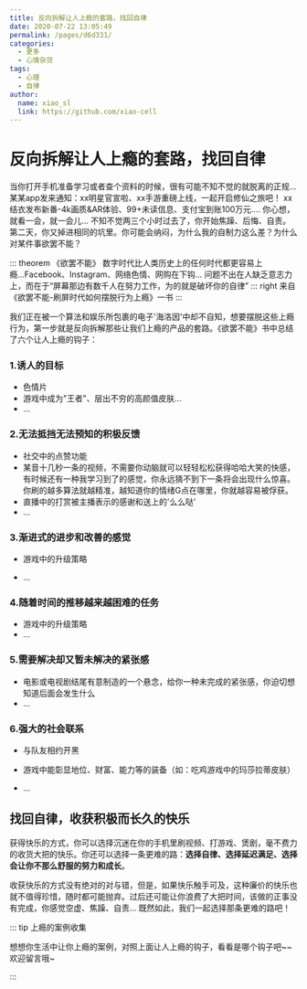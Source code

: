 ```yaml
---
title: 反向拆解让人上瘾的套路，找回自律
date: 2020-07-22 13:05:49
permalink: /pages/d6d331/
categories: 
  - 更多
  - 心情杂货
tags: 
  - 心理
  - 自律
author: 
  name: xiao_sl
  link: https://github.com/xiao-cell
---
```

# 反向拆解让人上瘾的套路，找回自律

当你打开手机准备学习或者查个资料的时候，很有可能不知不觉的就脱离的正规... 某某app发来通知：xx明星官宣啦、xx手游重磅上线，一起开启修仙之旅吧！ xx结衣发布新番-4k画质&AR体验、99+未读信息、支付宝到账100万元.... 你心想，就看一会，就一会儿... 不知不觉两三个小时过去了，你开始焦躁、后悔、自责。第二天，你又掉进相同的坑里。你可能会纳闷，为什么我的自制力这么差？为什么对某件事欲罢不能？

<!-- more -->
      
::: theorem 《欲罢不能》
数字时代比人类历史上的任何时代都更容易上瘾...Facebook、Instagram、网络色情、网购在下钩... 问题不出在人缺乏意志力上，而在于“屏幕那边有数千人在努力工作，为的就是破坏你的自律”
::: right
来自《欲罢不能-刷屏时代如何摆脱行为上瘾》一书
:::

我们正在被一个算法和娱乐所包裹的电子'海洛因'中却不自知，想要摆脱这些上瘾行为，第一步就是反向拆解那些让我们上瘾的产品的套路。《欲罢不能》书中总结了六个让人上瘾的钩子：

### 1.诱人的目标

* 色情片
* 游戏中成为"王者"、层出不穷的高颜值皮肤...
*  ...

### 2.无法抵挡无法预知的积极反馈

* 社交中的点赞功能
* 某音十几秒一条的视频，不需要你动脑就可以轻轻松松获得哈哈大笑的快感，有时候还有一种我学习到了的感觉，你永远猜不到下一条将会出现什么惊喜。你刷的越多算法就越精准，越知道你的情绪G点在哪里，你就越容易被俘获。
* 直播中的打赏被主播表示的感谢和送上的'么么哒'
* ...

### 3.渐进式的进步和改善的感觉

* 游戏中的升级策略

* ...

### 4.随着时间的推移越来越困难的任务

* 游戏中的升级策略
*  ...

### 5.需要解决却又暂未解决的紧张感

* 电影或电视剧结尾有意制造的一个悬念，给你一种未完成的紧张感，你迫切想知道后面会发生什么
*  ...

### 6.强大的社会联系

* 与队友相约开黑

* 游戏中能彰显地位、财富、能力等的装备（如：吃鸡游戏中的玛莎拉蒂皮肤）

*  ...



## 找回自律，收获积极而长久的快乐

获得快乐的方式，你可以选择沉迷在你的手机里刷视频、打游戏、煲剧，毫不费力的收货大把的快乐。你还可以选择一条更难的路：**选择自律、选择延迟满足、选择会让你不那么舒服的努力和成长**。

收获快乐的方式没有绝对的对与错，但是，如果快乐触手可及，这种廉价的快乐也就不值得珍惜，随时都可能抛弃。过后还可能让你浪费了大把时间，该做的正事没有完成，你感觉空虚、焦躁、自责... 既然如此，我们一起选择那条更难的路吧！



::: tip 上瘾的案例收集

想想你生活中让你上瘾的案例，对照上面让人上瘾的钩子，看看是哪个钩子吧~~欢迎留言哦~

:::

































